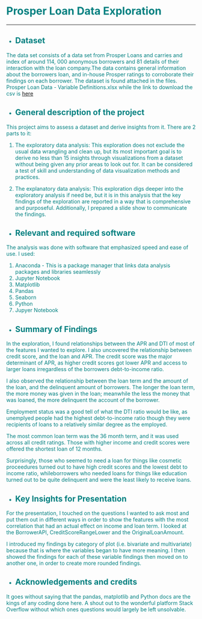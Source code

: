 # <font color = 'teal'>Prosper Loan Data Exploration
***

- ## <font color = 'teal'>Dataset

The data set consists of a data set from Prosper Loans and carries and index of around 114, 000 anonymous borrowers and 81 details of their interaction with the loan company.The data contains general information about the borrowers loan, and in-house Prosper ratings to corroborate their findings on each borrower. The dataset is found attached in the files. Prosper Loan Data - Variable Definitions.xlsx while the link to download the csv is [here](https://s3.amazonaws.com/udacity-hosted-downloads/ud651/prosperLoanData.csv)

- ## <font color = 'teal'>General description of the project
    
 This project aims to assess a dataset and derive insights from it. There are 2 parts to it:
    
1. The exploratory data analysis: This exploration does not exclude the usual data wrangling and clean up, but its most important goal is to derive no less than 15 insights through visualizations from a dataset without being given any prior areas to look out for. It can be considered a test of skill and understanding of data visualization methods and practices.
    
2. The explanatory data analysis: This exploration digs deeper into the exploratory analysis if need be, but it is in this analysis that the key findings of the exploration are reported in a way that is comprehensive and purposeful. Additionally, I prepared a slide show to communicate the findings.
    
- ## <font color = 'teal'>Relevant and required software
    
The analysis was done with software that emphasized speed and ease of use. I used:
    
1. Anaconda - This is a package manager that links data analysis packages and libraries seamlessly
2. Jupyter Notebook
3. Matplotlib
4. Pandas
5. Seaborn
6. Python
7. Jupyer Notebook
    
- ## <font color = 'teal'>Summary of Findings

In the exploration, I found relationships between the APR and DTI of most of the features I wanted to explore. I also uncovered the relationship between credit score, and the loan and APR. The credit score was the major determinant of APR, as higher credit scores got lower APR and access to larger loans irregardless of the borrowers debt-to-income ratio.
    
I also observed the relationship between the loan term and the amount of the loan, and the delinquent amount of borrowers. The longer the loan term, the more money was given in the loan; meanwhile the less the money that was loaned, the more delinquent the account of the borrower.

Employment status was a good tell of what the DTI ratio would be like, as unemplyed people had the highest debt-to-income ratio though they were recipients of loans to a relatively similar degree as the employed.
    
The most common loan term was the 36 month term, and it was used across all credit ratings. Those with higher income and credit scores were offered the shortest loan of 12 months.

Surprisingly, those who seemed to need a loan for things like cosmetic proceedures turned out to have high credit scores and the lowest debt to income ratio, whileborrowers who needed loans for things like education turned out to be quite delinquent and were the least likely to receive loans.


- ## <font color = 'teal'>Key Insights for Presentation

For the presentation, I touched on the questions I wanted to ask most and put them out in different ways in order to show the features with the most correlation that had an actual effect on income and loan term. I looked at the BorrowerAPI, CreditScoreRangeLower and the OriginalLoanAmount.

I introduced my findings by category of plot (i.e. bivariate and multivariate) because that is where the variables began to have more meaning. I then showed the findings for each of these variable findings then moved on to another one, in order to create more rounded findings.
    
- ## <font color = 'teal'>Acknowledgements and credits
 
    
It goes without saying that the pandas, matplotlib and Python docs are the kings of any coding done here. A shout out to the wonderful platform Stack Overflow without which ones questions would largely be left unsolvable.
